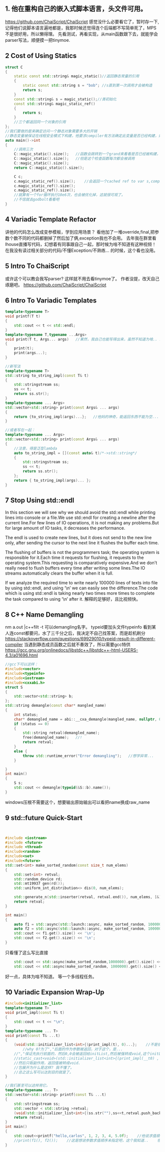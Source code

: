 ## 1. 他在重构自己的嵌入式脚本语言，头文件可用。
https://github.com/ChaiScript/ChaiScript
感觉没什么必要看它了，暂时存一下,记得他们说脚本语言遍地都是，我那时候还觉得连个后端都不写简单死了，MPS不是很好用，所以懒得理。
先看测试，再看实现，从main函数跟下去，就能学会parser写法，顺便摸一把tinymoe.

## 2  Cost of Using Statics

```cpp
struct C
{
	static const std::string& magic_static()//返回静态常量的引用
	{
		static const std::string s = "bob";	//s直到第一次调用才会被构造
		return s;
	}
	const std::string& s = magic_static();//类初始化
	const std::string& magic_static_ref()
	{
		return s;
	}
	//三个都返回同一个对象的引用
};
//我们要做的是来确定访问一个静态对象需要多大的开销
//静态变量被保证在线程安全模式下构建，他要求compiler有方法确定此变量是否已经构建，如果没有的话就执行一个lock并且把它构建出来
auto main()->int
{
	//调用三次
	C::magic_static().size();	//函数会跳转到一个grand来看看是否已经被构建，是的话会直接返回，否则才会构建
	C::magic_static().size();	//但是这个检查函数每次都会被调用
	C::magic_static().size();
	return C::magic_static().size();

	C c;
	c.magic_static_ref().size();	//会返回一个cached ref to var s,compiler会优化掉所有的函数调用，因为无副作用，于是这种写法就不会有访问变量的开销
	c.magic_static_ref().size();
	c.magic_static_ref().size();	
	//就算有一个for循环执行10e6次，也会被优化掉，这就很可观了。
	//不信就去godbolt看看吧
}
```

## 4 Variadic Template Refactor

讲他的代码怎么改成变参模板，学到应用场景？ 
 看他加了一堆override,final,把参数个数不同的代码都删掉了然后加了俩<typename T... >,exception我也不会用。
去年我在群里看lhouse直播写代码，幻想着有同事跟自己一起，那时候为啥不知道有这种视频！
在我没有读过相关部分的代码/不懂Exception/不熟练... 的时候，这个看也没用。

## 5 Intro To ChaiScript

或许这个可以教会我写parser? 这样就不用去看tinymoe了。
作者没提，改天自己琢磨吧。 https://github.com/ChaiScript/ChaiScript

## 6 Intro To Variadic Templates

```cpp
template<typename T>
void printf(T t)
{
	std::cout << t << std::endl;
}
template<typename T,typename ...Args>
void print(T t, Args... args)	//果然，我自己也能写得出来，虽然不知道为啥.. 难不成语法硬记就行了不用理解..
{
	print(t);
	print(args...);
}

//新写法
template<typename T>
std::string to_string_impl(const T& t)
{
	std::stringstream ss;
	ss << t;
	return ss.str();
}
template<typename ... Args>
std::vector<std::string> print(const Args& ... args)
{
	return {to_string_impl(args)...};	//他妈的神奇，能返回东西不能为空...
}

//或者写在一起：
template<typename ... Args>
std::vector<std::string> print(const Args& ... args)
{
	//注意，得是泛型lambda
	auto to_string_impl = [](const auto& t)/*->std::string*/ 
	{
		std::stringstream ss;
		ss << t;
		return ss.str();
	};
	return { to_string_impl(args)... };
}
```

## 7 Stop Using std::endl

In this section we will see why we should avoid the std::endl while printing lines into console or a file.We use std::endl for creating a newline after the current line.For few lines of IO operations, it is not making any problems.But for large amount of IO tasks, it decreases the performance.

The endl is used to create new lines, but it does not send to the new line only, after sending the cursor to the next line it flushes the buffer each time.

The flushing of buffers is not the programmers task; the operating system is responsible for it.Each time it requests for flushing, it requests to the operating system.This requesting is comparatively expensive.And we don’t really need to flush buffers every time after writing some lines.The IO streams automatically clears the buffer when it is full.

If we analyze the required time to write nearly 100000 lines of texts into file by using std::endl, and using ‘\n’ we can easily see the difference.The code which is using std::endl is taking nearly two times more times to complete the task compared to using ‘\n’ after it.
解释的足够好，且比视频快。



## 8 C++ Name Demangling

nm a.out |c++filt -t 可以demangling名字。
typeid要加头文件typeinfo
看到某人连const都要问，水了三千分之后，我决定不自己找答案，而是趁机刷分
https://stackoverflow.com/questions/69929010/typeid-result-in-different-compiler
 当遇到静态成员函数之后就不奏效了，所以需要gcc特供 https://gcc.gnu.org/onlinedocs/libstdc++/libstdc++-html-USERS-4.3/a01696.html

```cpp
//gcc下可以这样：
#include<vector>
#include<typeinfo>
#include<iostream>
#include<cxxabi.h>
struct S
{
	std::vector<std::string> b;
};
std::string demangle(const char* mangled_name)
{
	int status;
	char* demangled_name = abi::__cxa_demangle(mangled_name, nullptr, 0, &status);
	if (status == 0)
	{
		std::string retval(demangled_name);
		free(demangled_name);	//!
		return retval;
	}
	else {
		throw std::runtime_error("Error demangling");	//想学异常...
	}

}
int main()
{
	S s;
	std::cout << demangle(typeid(&S::b).name());
}
```

windows压根不需要这个，想要输出原始输出可以看把name换成raw_name

## 9 std::future Quick-Start
```cpp


#include <iostream>
#include <future>
#include <thread>
#include<random>
#include<set>
#include<future>
std::set<int> make_sorted_random(const size_t num_elems)
{
	std::set<int> retval;
	std::random_device rd;
	std::mt19937 gen(rd());
	std::uniform_int_distribution<> dis(0, num_elems);

	std::generate_n(std::inserter(retval, retval.end()), num_elems, [&]() {return dis(gen); });	//inserter!
	return retval;
}

int main()
{
	auto f1 = std::async(std::launch::async, make_sorted_random, 1000000);
	auto f2 = std::async(std::launch::async, make_sorted_random, 1000000);
	std::cout << f1.get().size() << '\n';
	std::cout << f2.get().size() << '\n';
}
```
只看懂了这么写比直接
```cpp
	std::cout << std::async(make_sorted_random,1000000).get().size() << '\n';
	std::cout << std::async(make_sorted_random, 1000000).get().size() << '\n';
```
好一点，具体为啥不知道。
等一个多线程任务。

## 10 Variadic Expansion Wrap-Up
```cpp
#include<initializer_list>
template<typename T>
void print_impl(const T& t)
{
	std::cout << t << "\n";
}
template<typename ... T>
void print(const T& ...t)
{
	(void)std::initializer_list<int>{(print_impl(t), 0)...};	//不是很懂，我想问的是为什么t和... 可以分开，哦，只要他接在函数后面即可。
		//why 0?为了","后面的作为参数被返回，对于这个，是...
	//","保证先执行前面的，然后0,0会被返回给initList,然后被强转成void,这个initList会被递归函数多次调用?不是，只是模板展开时候会重复使用而已，展开成这样
	//static_cast<void>(std::initializer_list<int>{(print_impl(__t0) , 0), (print_impl(__t1) , 0), (print_impl(__t2) , 0), (print_impl(__t3) , 0), (print_impl(__t4) , 0), (print_impl(__t5) , 0)});
	//然后只取副作用，返回值被转成void.
	//包展开为什么是这样? 我不懂了。
	//总之这么写可以达到目的就是了。
}

//我们甚至可以这样用它。
template<typename ... T>
std::vector<std::string> printf(const T& ...t)
{
	std::stringstream ss;
	std::vector < std::string >retval;
	(void)std::initializer_list<int>{(ss.str(""),ss<<t,retval.push_back(ss.str()) ,0)...};
	return retval;
}
int main()
{
	std::cout<<printf("hello,carlos", 1, 2, 3, 4, 5.0f);	//他说求值顺序是不确定的.但是我试了三个都一样.
	//print(f1(), f2());	//这是想说参数求值顺序未指定吧，这个我知道..	但是.. print_impl是在求值吗？ 这跟我看不懂的地方没关系
}
```
